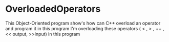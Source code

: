 # OverloadedOperators
This Object-Oriented program show's how can C++ overload an operator and program it in this program  I'm overloading  these operators ( &lt; , > , ++ ,&lt;&lt; output, >>input) in this program
